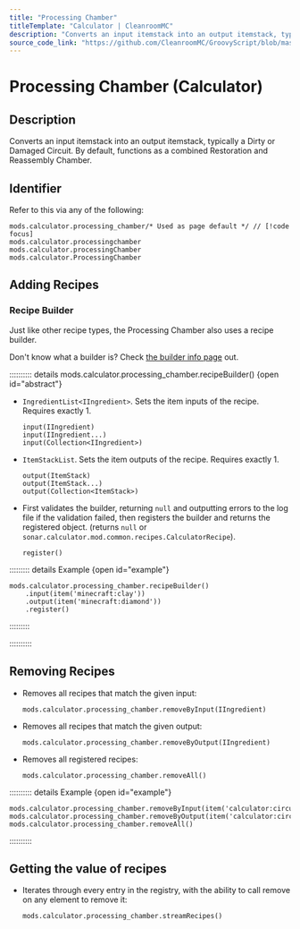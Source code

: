 ```yaml
---
title: "Processing Chamber"
titleTemplate: "Calculator | CleanroomMC"
description: "Converts an input itemstack into an output itemstack, typically a Dirty or Damaged Circuit. By default, functions as a combined Restoration and Reassembly Chamber."
source_code_link: "https://github.com/CleanroomMC/GroovyScript/blob/master/src/main/java/com/cleanroommc/groovyscript/compat/mods/calculator/ProcessingChamber.java"
---
```


# Processing Chamber (Calculator)

## Description

Converts an input itemstack into an output itemstack, typically a Dirty or Damaged Circuit. By default, functions as a combined Restoration and Reassembly Chamber.

## Identifier

Refer to this via any of the following:

```groovy:no-line-numbers {1}
mods.calculator.processing_chamber/* Used as page default */ // [!code focus]
mods.calculator.processingchamber
mods.calculator.processingChamber
mods.calculator.ProcessingChamber
```


## Adding Recipes

### Recipe Builder

Just like other recipe types, the Processing Chamber also uses a recipe builder.

Don't know what a builder is? Check [the builder info page](../../introduction/builder.md) out.

:::::::::: details mods.calculator.processing_chamber.recipeBuilder() {open id="abstract"}
- `IngredientList<IIngredient>`. Sets the item inputs of the recipe. Requires exactly 1.

    ```groovy:no-line-numbers
    input(IIngredient)
    input(IIngredient...)
    input(Collection<IIngredient>)
    ```

- `ItemStackList`. Sets the item outputs of the recipe. Requires exactly 1.

    ```groovy:no-line-numbers
    output(ItemStack)
    output(ItemStack...)
    output(Collection<ItemStack>)
    ```

- First validates the builder, returning `null` and outputting errors to the log file if the validation failed, then registers the builder and returns the registered object. (returns `null` or `sonar.calculator.mod.common.recipes.CalculatorRecipe`).

    ```groovy:no-line-numbers
    register()
    ```

::::::::: details Example {open id="example"}
```groovy:no-line-numbers
mods.calculator.processing_chamber.recipeBuilder()
    .input(item('minecraft:clay'))
    .output(item('minecraft:diamond'))
    .register()
```

:::::::::

::::::::::

## Removing Recipes

- Removes all recipes that match the given input:

    ```groovy:no-line-numbers
    mods.calculator.processing_chamber.removeByInput(IIngredient)
    ```

- Removes all recipes that match the given output:

    ```groovy:no-line-numbers
    mods.calculator.processing_chamber.removeByOutput(IIngredient)
    ```

- Removes all registered recipes:

    ```groovy:no-line-numbers
    mods.calculator.processing_chamber.removeAll()
    ```

:::::::::: details Example {open id="example"}
```groovy:no-line-numbers
mods.calculator.processing_chamber.removeByInput(item('calculator:circuitdamaged:4'))
mods.calculator.processing_chamber.removeByOutput(item('calculator:circuitboard:1'))
mods.calculator.processing_chamber.removeAll()
```

::::::::::

## Getting the value of recipes

- Iterates through every entry in the registry, with the ability to call remove on any element to remove it:

    ```groovy:no-line-numbers
    mods.calculator.processing_chamber.streamRecipes()
    ```
